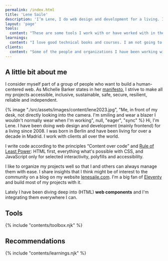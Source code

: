 ```yaml
---
permalink: /index.html
title: 'Lene Saile'
description: 'I’m Lene, I do web design and development for a living. I was born in Berlin and now live in Madrid, Spain. I work with clients all over the world.'
layout: 'page'
tools:
  content: "These are some tools I work with or have worked with in the past. Bold indicates in most cases what I prefer, still use, or, in some cases, I am more proficient with. Strike through indicates that even though I have experience, I'd rather not work with that anymore."
learnings:
  content: "I love good technical books and courses. I am not going to list everything I have 'consumed', instead I share only what really made a difference for me. All following books and courses are my most sincere recommendation for everyone who wants to learn frontend."
clients:
  content: "Some of the people and organizations I have been working with most recently."
---
```


## A little bit about me

I consider myself part of a group of people who want to build a human-centered web. As Michelle Barker states in her [manifesto](https://humanewebmanifesto.com/), I strive to make all my projects accessible, inclusive, sustainable, safe, secure, resilient, reliable and independent.

<custom-split>
{% image "./src/assets/images/content/lene2023.jpg", "Me, in front of my desk, not directly looking into the camera. I'm smiling and wear a blazer I wouldn't normally wear when I'm working", null, "eager", "sync" %}
Hi, I'm Lene. I have been doing web design and development (mainly frontend) for a living since 2008. I was born in Berlin and have been living for over a decade in Madrid. I work with clients all over the world.
</custom-split>

I write code according to the principles <q>Content over code</q> and [Rule of Least Power](https://www.w3.org/2001/tag/doc/leastPower.html): HTML first, everything what's possible with CSS, and JavaScript only for selected interactivity, polyfills and accessibility.

I like to organize my projects well so that I and others can always manage them with ease. I share insights that I think might be of interest to the community on a blog on my website [lenesaile.com](https://www.lenesaile.com/en/blog/). I'm a big fan of [Eleventy](https://www.11ty.dev/) and build most of my projects with it.

Lately I have been diving deep into (HTML) <sparkly-text number-of-sparkles="5" style="--sparkly-text-color: var(--color-primary)">**web components**</sparkly-text>  and I'm integrating them everywhere I can.


## Tools
{% include "contents/toolbox.njk" %}

## Recommendations
{% include "contents/learnings.njk" %}
